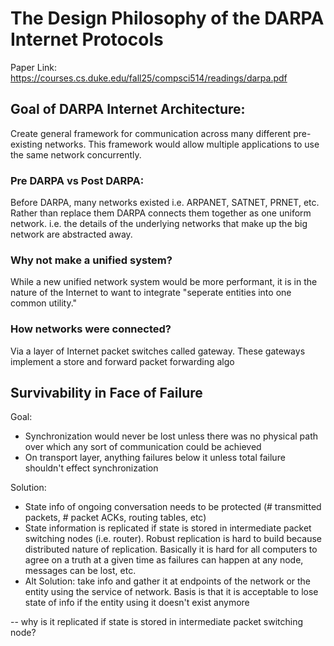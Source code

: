 # The Design Philosophy of the DARPA Internet Protocols
Paper Link: https://courses.cs.duke.edu/fall25/compsci514/readings/darpa.pdf 


## Goal of DARPA Internet Architecture:
Create general framework for communication across many different pre-existing networks. This framework would allow multiple applications to use the same network concurrently.

### Pre DARPA vs Post DARPA:
Before DARPA, many networks existed i.e. ARPANET, SATNET, PRNET, etc. Rather than replace them DARPA connects them together as one uniform network. i.e. the details of the underlying networks that make up the big network are abstracted away.

### Why not make a unified system?
While a new unified network system would be more performant, it is in the nature of the Internet to want to integrate "seperate entities into one common utility." 

### How networks were connected?
Via a layer of Internet packet switches called gateway. These gateways implement a store and forward packet forwarding algo

## Survivability in Face of Failure
Goal:
- Synchronization would never be lost unless there was no physical path over which any sort of communication could be achieved
- On transport layer, anything failures below it unless total failure shouldn't effect synchronization

Solution:
- State info of ongoing conversation needs to be protected (# transmitted packets, # packet ACKs, routing tables, etc)
- State information is replicated if state is stored in intermediate packet switching nodes (i.e. router). Robust replication is hard to build because distributed nature of replication. Basically it is hard for all computers to agree on a truth at a given time as failures can happen at any node, messages can be lost, etc.
- Alt Solution: take info and gather it at endpoints of the network or the entity using the service of network. Basis is that it is acceptable to lose state of info if the entity using it doesn't exist anymore

 -- why is it replicated if state is stored in intermediate packet switching node?
